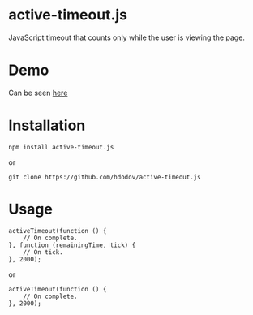 # active-timeout.js
JavaScript timeout that counts only while the user is viewing the page.

# Demo
Can be seen [here](https://hdodov.github.io/active-timeout/)

# Installation
```
npm install active-timeout.js
```
or
```
git clone https://github.com/hdodov/active-timeout.js
```

# Usage
```
activeTimeout(function () {
    // On complete.
}, function (remainingTime, tick) {
    // On tick.
}, 2000);
```
or
```
activeTimeout(function () {
    // On complete.
}, 2000);
```
